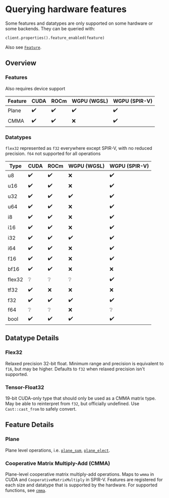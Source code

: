 # Querying hardware features

Some features and datatypes are only supported on some hardware or some backends. They can be
queried with:

```rust, ignore
client.properties().feature_enabled(feature)
```

Also see [`Feature`](https://docs.rs/cubecl/latest/cubecl/enum.Feature.html).

## Overview

### Features

Also requires device support

| Feature | CUDA | ROCm | WGPU (WGSL) | WGPU (SPIR-V) |
| ------- | ---- | ---- | ----------- | ------------- |
| Plane   | ✔️   | ✔️   | ✔️          | ✔️            |
| CMMA    | ✔️   | ✔️   | ❌          | ✔️            |

### Datatypes

`flex32` represented as `f32` everywhere except SPIR-V, with no reduced precision. `f64` not
supported for all operations

| Type   | CUDA | ROCm | WGPU (WGSL) | WGPU (SPIR-V) |
| ------ | ---- | ---- | ----------- | ------------- |
| u8     | ✔️   | ✔️   | ❌          | ✔️            |
| u16    | ✔️   | ✔️   | ❌          | ✔️            |
| u32    | ✔️   | ✔️   | ✔️          | ✔️            |
| u64    | ✔️   | ✔️   | ❌          | ✔️            |
| i8     | ✔️   | ✔️   | ❌          | ✔️            |
| i16    | ✔️   | ✔️   | ❌          | ✔️            |
| i32    | ✔️   | ✔️   | ✔️          | ✔️            |
| i64    | ✔️   | ✔️   | ❌          | ✔️            |
| f16    | ✔️   | ✔️   | ❌          | ✔️            |
| bf16   | ✔️   | ✔️   | ❌          | ❌            |
| flex32 | ❔   | ❔   | ❔          | ✔️            |
| tf32   | ✔️   | ❌   | ❌          | ❌            |
| f32    | ✔️   | ✔️   | ✔️          | ✔️            |
| f64    | ❔   | ❔   | ❌          | ❔            |
| bool   | ✔️   | ✔️   | ✔️          | ✔️            |

## Datatype Details

### Flex32

Relaxed precision 32-bit float. Minimum range and precision is equivalent to `f16`, but may be
higher. Defaults to `f32` when relaxed precision isn't supported.

### Tensor-Float32

19-bit CUDA-only type that should only be used as a CMMA matrix type. May be able to reinterpret
from `f32`, but officially undefined. Use `Cast::cast_from` to safely convert.

## Feature Details

### Plane

Plane level operations, i.e.
[`plane_sum`](https://docs.rs/cubecl/latest/cubecl/frontend/fn.plane_sum.html),
[`plane_elect`](https://docs.rs/cubecl/latest/cubecl/frontend/fn.plane_elect.html).

### Cooperative Matrix Multiply-Add (CMMA)

Plane-level cooperative matrix multiply-add operations. Maps to `wmma` in CUDA and
`CooperativeMatrixMultiply` in SPIR-V. Features are registered for each size and datatype that is
supported by the hardware. For supported functions, see
[`cmma`](https://docs.rs/cubecl/latest/cubecl/frontend/cmma/index.html).
